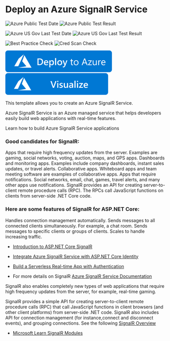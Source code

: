 # Deploy an Azure SignalR Service

![Azure Public Test Date](https://azurequickstartsservice.blob.core.windows.net/badges/101-signalr/PublicLastTestDate.svg)
![Azure Public Test Result](https://azurequickstartsservice.blob.core.windows.net/badges/101-signalr/PublicDeployment.svg)

![Azure US Gov Last Test Date](https://azurequickstartsservice.blob.core.windows.net/badges/101-signalr/FairfaxLastTestDate.svg)
![Azure US Gov Last Test Result](https://azurequickstartsservice.blob.core.windows.net/badges/101-signalr/FairfaxDeployment.svg)

![Best Practice Check](https://azurequickstartsservice.blob.core.windows.net/badges/101-signalr/BestPracticeResult.svg)
![Cred Scan Check](https://azurequickstartsservice.blob.core.windows.net/badges/101-signalr/CredScanResult.svg)

[![Deploy To Azure](https://raw.githubusercontent.com/Azure/azure-quickstart-templates/master/1-CONTRIBUTION-GUIDE/images/deploytoazure.svg?sanitize=true)](https://portal.azure.com/#create/Microsoft.Template/uri/https%3A%2F%2Fraw.githubusercontent.com%2FAzure%2Fazure-quickstart-templates%2Fmaster%2F101-signalr%2Fazuredeploy.json)
[![Visualize](https://raw.githubusercontent.com/Azure/azure-quickstart-templates/master/1-CONTRIBUTION-GUIDE/images/visualizebutton.svg?sanitize=true)](http://armviz.io/#/?load=https%3A%2F%2Fraw.githubusercontent.com%2FAzure%2Fazure-quickstart-templates%2Fmaster%2F101-signalr%2Fazuredeploy.json)

This template allows you to create an Azure SignalR Service.

Azure SignalR Service is an Azure managed service that helps developers easily
build web applications with real-time features.

Learn how to build Azure SignalR Service applications

### Good candidates for SignalR:

Apps that require high frequency updates from the server. Examples are gaming,
social networks, voting, auction, maps, and GPS apps. Dashboards and monitoring
apps. Examples include company dashboards, instant sales updates, or travel
alerts. Collaborative apps. Whiteboard apps and team meeting software are
examples of collaborative apps. Apps that require notifications. Social
networks, email, chat, games, travel alerts, and many other apps use
notifications. SignalR provides an API for creating server-to-client remote
procedure calls (RPC). The RPCs call JavaScript functions on clients from
server-side .NET Core code.

### Here are some features of SignalR for ASP.NET Core:

Handles connection management automatically. Sends messages to all connected
clients simultaneously. For example, a chat room. Sends messages to specific
clients or groups of clients. Scales to handle increasing traffic.

- [Introduction to ASP.NET Core SignalR](https://docs.microsoft.com/aspnet/core/signalr/introduction?view=aspnetcore-3.0)

- [Integrate Azure SignalR Service with ASP.NET Core Identity](https://docs.microsoft.com/azure/azure-signalr/signalr-authenticate-oauth)
- [Build a Serverless Real-time App with Authentication](https://docs.microsoft.com/azure/azure-signalr/signalr-tutorial-authenticate-azure-functions)

- For more details on SignalR
  [Azure SignalR Service Documentation](href="https://docs.microsoft.com/azure/azure-signalr)

SignalR also enables completely new types of web applications that require high
frequency updates from the server, for example, real-time gaming.

SignalR provides a simple API for creating server-to-client remote procedure
calls (RPC) that call JavaScript functions in client browsers (and other client
platforms) from server-side .NET code. SignalR also includes API for connection
management (for instance,connect and disconnect events), and grouping
connections. See the following
[SignalR Overview](https://docs.microsoft.com/aspnet/signalr/overview/getting-started/introduction-to-signalr)

- [Microsoft Learn SignalR Modules](https://docs.microsoft.com/learn/modules/automatic-update-of-a-webapp-using-azure-functions-and-signalr/)
